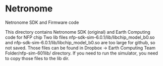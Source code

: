 # Netronome
Netronome SDK and Firmware code

This directory contains Netronome SDK (original) and Earth Computing code for NFP chip
Two lib files nfp-sdk-sim-6.0.1/lib/libchip_model_b0.so and nfp-sdk-sim-6.0.1/lib/libchip_model_b0.so are too large for github,
 so not saved. Those files can be found in Dropbox -> Earth Computing Team Folder/nfp-sim-601lib/  directory. 
 If you need to run the simulator, you need to copy those files to the lib dir. 
